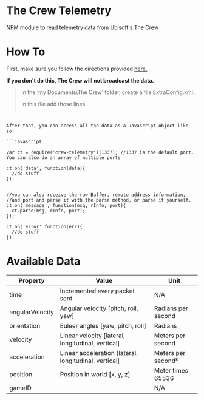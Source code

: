 The Crew Telemetry
================

NPM module to read telemetry data from Ubisoft's The Crew

How To
======
First, make sure you follow the directions provided [here.](http://forums.ubi.com/showthread.php/966396-MOTION-RIG-GUIDE-Telemetry-Ouput-for-PC-VERSION?s=59b64a9b95b61c12566101189aac8154)

**If you don't do this, The Crew will not broadcast the data.**

>In the ‘my Documents\The Crew’ folder, create a file ExtraConfig.xml.
>
>In this file add those lines
>```xml
<ExtraConfig
  phys_out_sim="127.0.0.1:1337"
  phys_out_sim_rate="3"
  phys_out_nitro_lean="0.5"
  />
```

After that, you can access all the data as a Javascript object like so:

```javascript

var ct = require('crew-telemetry')(1337); //1337 is the default port. You can also do an array of multiple ports

ct.on('data', function(data){
  //do stuff
});


//you can also receive the raw Buffer, remote address information,
//and port and parse it with the parse method, or parse it yourself.
ct.on('message', function(msg, rInfo, port){
  ct.parse(msg, rInfo, port);
});

ct.on('error' function(err){
  //do stuff
});
```
Available Data
==============
Property        | Value                                                 | Unit
----------------|-------------------------------------------------------|--------------------
time            | Incremented every packet sent.                        | N/A
angularVelocity | Angular velocity [pitch, roll, yaw]                   | Radians per second
orientation     | Euleer angles [yaw, pitch, roll]                      | Radians
velocity        | Linear velocity [lateral, longitudinal, vertical]     | Meters per second
acceleration    | Linear acceleration [lateral, longitudinal, vertical] | Meters per second²
position        | Position in world [x, y, z]                           | Meter times 65536
gameID          |                                                       | N/A
